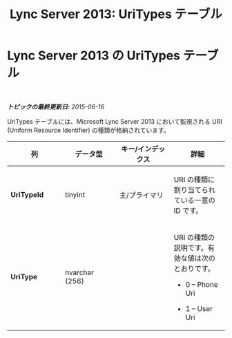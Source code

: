 ﻿---
title: 'Lync Server 2013: UriTypes テーブル'
TOCTitle: UriTypes テーブル
ms:assetid: 77c4dfae-1b29-4e81-ba05-609e61643998
ms:mtpsurl: https://technet.microsoft.com/ja-jp/library/Gg398587(v=OCS.15)
ms:contentKeyID: 48272539
ms.date: 05/19/2016
mtps_version: v=OCS.15
ms.translationtype: HT
---

# Lync Server 2013 の UriTypes テーブル

 

_**トピックの最終更新日:** 2015-06-16_

UriTypes テーブルには、Microsoft Lync Server 2013 において監視される URI (Uniform Resource Identifier) の種類が格納されています。


<table>
<colgroup>
<col style="width: 25%" />
<col style="width: 25%" />
<col style="width: 25%" />
<col style="width: 25%" />
</colgroup>
<thead>
<tr class="header">
<th>列</th>
<th>データ型</th>
<th>キー/インデックス</th>
<th>詳細</th>
</tr>
</thead>
<tbody>
<tr class="odd">
<td><p><strong>UriTypeId</strong></p></td>
<td><p>tinyint</p></td>
<td><p>主/プライマリ</p></td>
<td><p>URI の種類に割り当てられている一意の ID です。</p></td>
</tr>
<tr class="even">
<td><p><strong>UriType</strong></p></td>
<td><p>nvarchar (256)</p></td>
<td><p></p></td>
<td><p>URI の種類の説明です。有効な値は次のとおりです。</p>
<ul>
<li><p>0 – Phone Uri</p></li>
<li><p>1 – User Uri</p></li>
</ul></td>
</tr>
</tbody>
</table>


